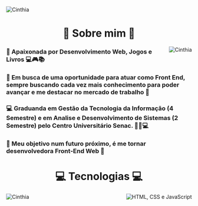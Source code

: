<div style="display: inline_block"><br/>
    <img align="center" alt="Cinthia" src="https://user-images.githubusercontent.com/62853085/204622295-cd65db84-27b0-4bb0-825f-dc4cc0353451.png" />

  <h1 align="center"> 👋 Sobre mim 🔎 </h1>
    <img align="right" alt="Cinthia" src="https://user-images.githubusercontent.com/62853085/204630245-1c117812-f657-49d5-b984-30516be8f51e.png" />
    
### 🤩️ Apaixonada por Desenvolvimento Web, Jogos e Livros 💻🎮📚

### 🚀 Em busca de uma oportunidade para atuar como Front End, sempre buscando cada vez mais conhecimento para poder avançar e me destacar no mercado de trabalho 🚀

### 💻 Graduanda em Gestão da Tecnologia da Informação (4 Semestre) e em Analise e Desenvolvimento de Sistemas (2 Semestre) pelo Centro Universitário Senac. 👩‍🎓💻

### 🔮 Meu objetivo num futuro próximo, é me tornar desenvolvedora Front-End Web 🔮

   <h1 align="center"> 💻 Tecnologias 💻  </h1>
    <img align="left" alt="Cinthia" src="https://user-images.githubusercontent.com/62853085/204632655-75a3e81b-ad1f-4b05-8296-8bec5ae2fbec.png" />
    <img align="right" alt="HTML, CSS e JavaScript" src="https://user-images.githubusercontent.com/62853085/204642262-fc2b1828-b738-4f85-97f0-a9d33c57ddb7.png" />
   
  
 
